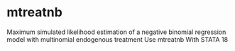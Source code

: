 # mtreatnb
Maximum simulated likelihood estimation of a negative binomial regression model with multinomial endogenous treatment Use mtreatnb With STATA 18
